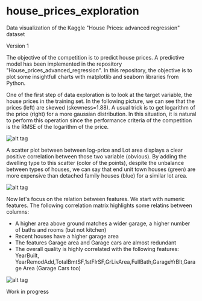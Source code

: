 # house_prices_exploration
Data visualization of the Kaggle "House Prices: advanced regression" dataset

Version 1


The objective of the competition is to predict house prices. A predictive model has been implemented in the repository "House_prices_advanced_regression". In this repository, the objective is to plot some insightfull charts with matplotlib and seaborn  libraries from Python.


One of the first step of data exploration is to look at the target variable, the house prices in the training set. In the following picture, we can see that the prices (left) are skewed (skewness=1.88). A usual trick is to get logarithm of the price (right) for a more gaussian distribution. In this situation, it is natural to perform this operation since the performance criteria of the competition is the RMSE of the logarithm of the price.

![alt tag](https://cloud.githubusercontent.com/assets/23098804/20353374/edbcbba4-ac1a-11e6-908c-162ebb466169.png)


A scatter plot between between log-price and Lot area displays a clear positive correlation between those two variable (obvious). By adding the dwelling type to this scatter (color of the points), despite the unbalance between types of houses, we can say that end unit town houses (green) are more expensive than detached family houses (blue) for a similar lot area.

![alt tag](https://cloud.githubusercontent.com/assets/23098804/20353390/f660cc64-ac1a-11e6-88a1-4872c8561225.png)


Now let's focus on the relation between features. We start with numeric features. The following correlation matrix highlights some relatins between columns:
* A higher area above ground matches a wider garage, a higher number of baths and rooms (but not kitchen)
* Recent houses have a higher garage area
* The features Garage area  and Garage cars are almost redundant
* The overall quality is highly correlated with the following features: YearBuilt, YearRemodAdd,TotalBmtSF,1stFlrSF,GrLivArea,FullBath,GarageYrBlt,Garage Area (Garage Cars too)
	
![alt tag](https://cloud.githubusercontent.com/assets/23098804/20353396/fb8a2898-ac1a-11e6-8b27-9238f8cf0ea7.png)


Work in progress

